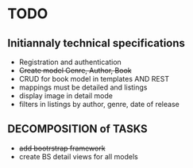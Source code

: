 # TODO

## Initiannaly technical specifications 
- Registration and authentication
- ~~Create model Genre, Author, Book~~
- CRUD for book model in templates AND REST
- mappings must be detailed and listings 
- display image in detail mode 
- filters in listings by author, genre, date of release

## DECOMPOSITION of TASKS

- ~~add bootrstrap framework~~
- create BS detail views for all models
